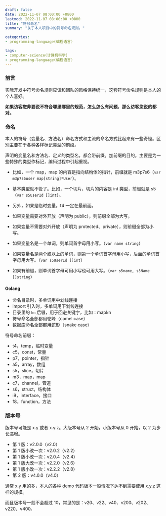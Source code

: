 ```yaml
---
draft: false
date: 2022-11-07 08:00:00 +0800
lastmod: 2022-11-07 08:00:00 +0800
title: "符号命名"
summary: "关于本人项目中的符号命名规则。"

categories:
- programming-language(编程语言)

tags:
- computer-science(计算机科学)
- programming-language(编程语言)
---
```


### 前言

实际开发中符号命名规则应该和团队的风格保持统一，这套符号命名规则是本人的个人喜好。

**如果访客您非要说不符合哪里哪里的规范，怎么怎么有问题，那么访客您说的都对。**

### 命名

本人的符号（变量名、方法名）命名方式和主流的命名方式比起来有一些奇怪。区别主要在于各种各样标记类型的前缀。

声明的变量名和方法名、定义的类型名，都会带前缀。加前缀的目的，主要是为一些特殊的类型作标记，编码过程中引起重视。

- 比如，一个 map，map 的内容是指向结构体的指针，前缀就是 m3p7s6（`var m3p7s6user map[string]*User`）。
- 基本类型就不管了。比如，一个切片，切片的内容是 int 类型，前缀就是 s5（`var s5UserId []int`）。
- 另外，如果是临时变量，t4 一定在最前面。

- 如果变量需要对外开放（声明为 public），则前缀全部为大写。
- 如果变量不需要对外开放（声明为 protected、private），则前缀全部为小写。
- 如果变量名是一个单词，则单词首字母用小写。（`var name string`）
- 如果变量名是两个或以上的单词，则第一个单词首字母用小写，后面的单词首字母用大写。（`var s5UserId []int`）
- 如果有前缀，则单词首字母可用小写也可用大写。（`var s5name, s5Name []string`）

#### Golang

- 命名目录时，多单词用中划线连接
- import 引入时，多单词用下划线连接
- 目录里的 `kn` 后缀，用于回避关键字，比如：mapkn
- 符号命名全部都用驼峰（camel case）
- 数据库命名全部都用蛇形（snake case）

符号命名前缀：

- t4，temp，临时变量
- c5，const，常量
- p7，pointer，指针
- a5，array，数组
- s5，slice，切片
- m3，map，map
- c7，channel，管道
- s6，struct，结构体
- i9，interface，接口
- f8，function，方法

### 版本号

版本号可能是 x.y 或者 x.y.z。大版本号从 2 开始，小版本号从 0 开始，以 2 为步长递增。

- 第 1 版：v2.0.0（v2.0）
- 第 1 版小改一次：v2.0.2（v2.2）
- 第 1 版小改一次：v2.0.4（v2.4）
- 第 1 版大改一次：v2.2.0（v2.6）
- 第 1 版小改一次：v2.2.2（v2.8）
- 第 2 版：v4.0.0（v4.0）

通常 x.y 用的多，本人的各种 demo 代码版本一般情况下达不到需要使用 x.y.z 这样的规模。

而且版本号一般不会超过 10，常见的是：v20、v22、v40、v200、v202、v220、v400。
